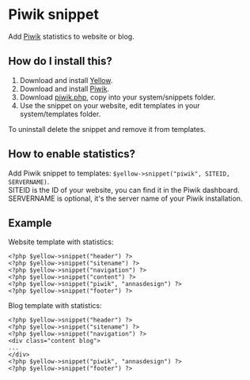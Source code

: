 Piwik snippet
=============
Add [Piwik](http://piwik.org) statistics to website or blog.

How do I install this?
----------------------
1. Download and install [Yellow](https://github.com/markseu/yellowcms/).  
2. Download and install [Piwik](http://piwik.org/).  3. Download [piwik.php](piwik.php?raw=true), copy into your system/snippets folder.  
4. Use the snippet on your website, edit templates in your system/templates folder.

To uninstall delete the snippet and remove it from templates.

How to enable statistics?
-------------------------
Add Piwik snippet to templates: `$yellow->snippet("piwik", SITEID, SERVERNAME)`.  
SITEID is the ID of your website, you can find it in the Piwik dashboard.  
SERVERNAME is optional, it's the server name of your Piwik installation.

Example
-------
Website template with statistics:

    <?php $yellow->snippet("header") ?>
    <?php $yellow->snippet("sitename") ?>
    <?php $yellow->snippet("navigation") ?>
    <?php $yellow->snippet("content") ?>
    <?php $yellow->snippet("piwik", "annasdesign") ?>
    <?php $yellow->snippet("footer") ?>

Blog template with statistics:

    <?php $yellow->snippet("header") ?>
    <?php $yellow->snippet("sitename") ?>
    <?php $yellow->snippet("navigation") ?>
    <div class="content blog">
    ...
    </div>
    <?php $yellow->snippet("piwik", "annasdesign") ?>
    <?php $yellow->snippet("footer") ?>